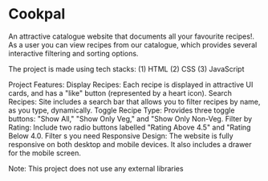 # Cookpal

An attractive catalogue website that documents all your favourite recipes!. As a user you can view recipes from our catalogue, which provides several interactive filtering and sorting options.

The project is made using tech stacks:
(1)  HTML
(2)  CSS
(3)  JavaScript

Project Features:
Display Recipes:  Each recipe is displayed in attractive UI cards, and has a "like" button (represented by a heart icon).
Search Recipes: Site includes a search bar that allows you to filter recipes by name, as you type, dynamically.
Toggle Recipe Type: Provides three toggle buttons: "Show All," "Show Only Veg," and "Show Only Non-Veg.
Filter by Rating: Include two radio buttons labelled "Rating Above 4.5" and "Rating Below 4.0. Filter s you need
Responsive Design: The website is fully responsive  on both desktop and mobile devices. It also includes a drawer for the mobile screen.

Note: This project does not use any external libraries